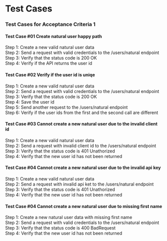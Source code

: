 # Test Cases

### Test Cases for Acceptance Criteria 1

#### Test Case #01 Create natural user happy path
Step 1: Create a new valid natural user data <br>
Step 2: Send a request with valid credentials to the /users/natural endpoint <br>
Step 3: Verify that the status code is 200 OK <br>
Step 4: Verify if the API returns the user id <br>

#### Test Case #02 Verify if the user id is uniqe
Step 1: Create a new valid natural user data <br>
Step 2: Send a request with valid credentials to the /users/natural endpoint <br>
Step 3: Verify that the status code is 200 OK <br>
Step 4: Save the user id <br>
Step 5: Send another request to the /users/natural endpoint <br>
Step 6: Verify if the user ids from the first and the second call are different <br>
 
#### Test Case #03 Cannot create a new natural user due to the invalid client id
Step 1: Create a new valid natural user data <br>
Step 2: Send a request with invalid client id to the /users/natural endpoint <br>
Step 3: Verify that the status code is 401 Unathorized <br>
Step 4: Verify that the new user id has not been returned <br>

#### Test Case #04 Cannot create a new natural user due to the invalid api key
Step 1: Create a new valid natural user data <br>
Step 2: Send a request with invalid api ket to the /users/natural endpoint <br>
Step 3: Verify that the status code is 401 Unathorized <br>
Step 4: Verify that the new user id has not been returned <br>

#### Test Case #04 Cannot create a new natural user due to missing first name
Step 1: Create a new natural user data with missing first name <br>
Step 2: Send a request with valid credentials to the /users/natural endpoint <br>
Step 3: Verify that the status code is 400 BadRequest <br>
Step 4: Verify that the new user id has not been returned <br>
